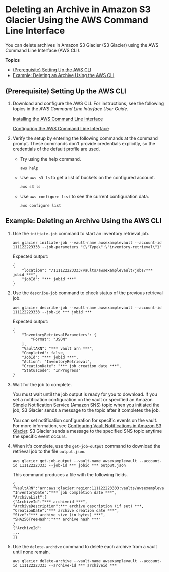 # Deleting an Archive in Amazon S3 Glacier Using the AWS Command Line Interface<a name="deleting-an-archive-using-cli"></a>

You can delete archives in Amazon S3 Glacier \(S3 Glacier\) using the AWS Command Line Interface \(AWS CLI\)\.

**Topics**
+ [\(Prerequisite\) Setting Up the AWS CLI](#Creating-Vaults-CLI-Setup)
+ [Example: Deleting an Archive Using the AWS CLI](#Deleting-Archives-CLI-Implementation)

## \(Prerequisite\) Setting Up the AWS CLI<a name="Creating-Vaults-CLI-Setup"></a>

1. Download and configure the AWS CLI\. For instructions, see the following topics in the *AWS Command Line Interface User Guide*\. 

    [Installing the AWS Command Line Interface](https://docs.aws.amazon.com/cli/latest/userguide/installing.html) 

   [Configuring the AWS Command Line Interface](https://docs.aws.amazon.com/cli/latest/userguide/cli-chap-getting-started.html)

1. Verify the setup by entering the following commands at the command prompt\. These commands don't provide credentials explicitly, so the credentials of the default profile are used\.
   + Try using the help command\.

     ```
     aws help
     ```
   + Use `aws s3 ls` to get a list of buckets on the configured account\.

     ```
     aws s3 ls
     ```
   + Use `aws configure list` to see the current configuration data\.

     ```
     aws configure list
     ```

## Example: Deleting an Archive Using the AWS CLI<a name="Deleting-Archives-CLI-Implementation"></a>

1. Use the `initiate-job` command to start an inventory retrieval job\.

   ```
   aws glacier initiate-job --vault-name awsexamplevault --account-id 111122223333 --job-parameters "{\"Type\":\"inventory-retrieval\"}"
   ```

    Expected output:

   ```
   {
       "location": "/111122223333/vaults/awsexamplevault/jobs/*** jobid ***", 
       "jobId": "*** jobid ***"
   }
   ```

1. Use the `describe-job` command to check status of the previous retrieval job\.

   ```
   aws glacier describe-job --vault-name awsexamplevault --account-id 111122223333 --job-id *** jobid ***
   ```

    Expected output:

   ```
   {
       "InventoryRetrievalParameters": {
           "Format": "JSON"
       }, 
       "VaultARN": "*** vault arn ***", 
       "Completed": false, 
       "JobId": "*** jobid ***", 
       "Action": "InventoryRetrieval", 
       "CreationDate": "*** job creation date ***", 
       "StatusCode": "InProgress"
   }
   ```

1. Wait for the job to complete\.

   You must wait until the job output is ready for you to download\. If you set a notification configuration on the vault or specified an Amazon Simple Notification Service \(Amazon SNS\) topic when you initiated the job, S3 Glacier sends a message to the topic after it completes the job\. 

   You can set notification configuration for specific events on the vault\. For more information, see [Configuring Vault Notifications in Amazon S3 Glacier](configuring-notifications.md)\. S3 Glacier sends a message to the specified SNS topic anytime the specific event occurs\.

1. When it's complete, use the `get-job-output` command to download the retrieval job to the file `output.json`\.

   ```
   aws glacier get-job-output --vault-name awsexamplevault --account-id 111122223333 --job-id *** jobid *** output.json
   ```

   This command produces a file with the following fields\.

   ```
   {
   "VaultARN":"arn:aws:glacier:region:111122223333:vaults/awsexamplevault",
   "InventoryDate":"*** job completion date ***",
   "ArchiveList":[
   {"ArchiveId":"*** archiveid ***",
   "ArchiveDescription":*** archive description (if set) ***,
   "CreationDate":"*** archive creation date ***",
   "Size":"*** archive size (in bytes) ***",
   "SHA256TreeHash":"*** archive hash ***"
   }
   {"ArchiveId":
   ...
   ]}
   ```

1. Use the `delete-archive` command to delete each archive from a vault until none remain\.

   ```
   aws glacier delete-archive --vault-name awsexamplevault --account-id 111122223333 --archive-id *** archiveid ***
   ```